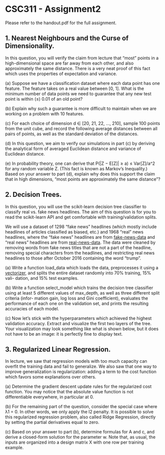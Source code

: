 # CSC311 - Assignment2

Please refer to the handout.pdf for the full assignment.

## 1. Nearest Neighbours and the Curse of Dimensionality. 

In this question, you will verify the claim from lecture that “most” points in a high-dimensional space are far away from each other, and also approximately the same distance. There is a very neat proof of this fact which uses the properties of expectation and variance.

(a) Suppose we have a classification dataset where each data point has one feature. The feature takes on a real value between [0, 1]. What is the minimum number of data points we need to guarantee that any new test point is within (≤) 0.01 of an old point?

(b) Explain why such a guarantee is more difficult to maintain when we are working on a problem with 10 features.

(c) For each choice of dimension d ∈ [20, 21, 22, ..., 210], sample 100 points from the unit cube, and record the following average distances between all pairs of points, as well as the standard deviation of the distances.

(d) In this question, we aim to verify our simulations in part (c) by deriving the analytical form of averaged Euclidean distance and variance of Euclidean distance.

(e) In probability theory, one can derive that P(|Z − E[Z]| ≥ a) ≤ Var[Z]/a^2 for any random variable Z. (This fact is known as Markov’s Inequality.) Based on your answer to part (d), explain why does this support the claim that in high dimensions, “most points are approximately the same distance”?

## 2. Decision Trees.
In this question, you will use the scikit-learn decision tree classifier to classify real vs. fake news headlines. The aim of this question is for you to read the scikit-learn API and get comfortable with training/validation splits.

We will use a dataset of 1298 “fake news” headlines (which mostly include headlines of articles classified as biased, etc.) and 1968 “real” news headlines, where the “fake news” headlines are from [fake-news-data](https://www.kaggle.com/mrisdal/fake-news/data) and “real news” headlines are from [real-news-data](https://www.kaggle.com/therohk/million-headlines). The data were cleaned by removing words from fake news titles that are not a part of the headline, removing special characters from the headlines, and restricting real news headlines to those after October 2016 containing the word “trump”.

(a) Write a function load_data which loads the data, preprocesses it using a [vectorizer](http://scikit-learn.org/stable/modules/classes.html#module-sklearn.feature_extraction.text), and splits the entire dataset randomly into 70% training, 15% vali- dation, and 15% test examples.

(b) Write a function select_model which trains the decision tree classifier using at least 5 different values of max_depth, as well as three different split criteria (infor- mation gain, log loss and Gini coefficient), evaluates the performance of each one on the validation set, and prints the resulting accuracies of each model.

(c) Now let’s stick with the hyperparameters which achieved the highest validation accuracy. Extract and visualize the first two layers of the tree. Your visualization may look something like what is shown below, but it does not have to be an image: it is perfectly fine to display text.

## 3. Regularized Linear Regression.
In lecture, we saw that regression models with too much capacity can overfit the training data and fail to generalize. We also saw that one way to improve generalization is regularization: adding a term to the cost function which favors some explanations over others.

(a) Determine the gradient descent update rules for the regularized cost function. You may notice that the absolute value function is not differentiable everywhere,
in particular at 0.

(b) For the remaining part of the question, consider the special case where λ1 = 0. In other words, we only apply the l2 penalty. It is possible to solve this regularized regression problem, also called Ridge Regression, directly by setting the partial derivatives equal to zero.

(c) Based on your answer to part (b), determine formulas for A and c, and derive a closed-form solution for the parameter w. Note that, as usual, the inputs are organized into a design matrix X with one row per training example.